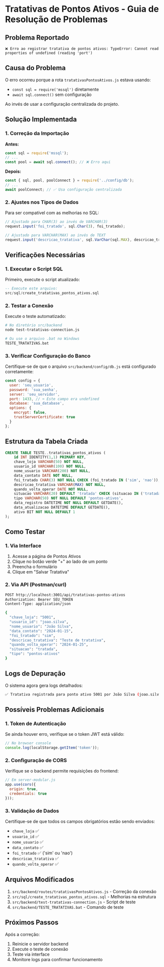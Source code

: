 # Tratativas de Pontos Ativos - Guia de Resolução de Problemas

## Problema Reportado

```
❌ Erro ao registrar tratativa de pontos ativos: TypeError: Cannot read properties of undefined (reading 'port')
```

## Causa do Problema

O erro ocorreu porque a rota `tratativasPontosAtivos.js` estava usando:
- `const sql = require('mssql')` diretamente
- `await sql.connect()` sem configuração

Ao invés de usar a configuração centralizada do projeto.

## Solução Implementada

### 1. Correção da Importação
**Antes:**
```javascript
const sql = require('mssql');
// ...
const pool = await sql.connect(); // ❌ Erro aqui
```

**Depois:**
```javascript
const { sql, pool, poolConnect } = require('../config/db');
// ...
await poolConnect; // ✅ Usa configuração centralizada
```

### 2. Ajustes nos Tipos de Dados
Para ser compatível com as melhorias no SQL:

```javascript
// Ajustado para CHAR(3) ao invés de VARCHAR(3)
request.input('foi_tratado', sql.Char(3), foi_tratado);

// Ajustado para VARCHAR(MAX) ao invés de TEXT
request.input('descricao_tratativa', sql.VarChar(sql.MAX), descricao_tratativa);
```

## Verificações Necessárias

### 1. Executar o Script SQL
Primeiro, execute o script atualizado:
```sql
-- Execute este arquivo:
src/sql/create_tratativas_pontos_ativos.sql
```

### 2. Testar a Conexão
Execute o teste automatizado:
```bash
# No diretório src/backend
node test-tratativas-connection.js

# Ou use o arquivo .bat no Windows
TESTE_TRATATIVAS.bat
```

### 3. Verificar Configuração do Banco
Certifique-se de que o arquivo `src/backend/config/db.js` está configurado corretamente:

```javascript
const config = {
  user: 'seu_usuario',
  password: 'sua_senha',
  server: 'seu_servidor',
  port: 1433, // ⬅️ Este campo era undefined
  database: 'sua_database',
  options: {
    encrypt: false,
    trustServerCertificate: true
  }
};
```

## Estrutura da Tabela Criada

```sql
CREATE TABLE TESTE..tratativas_pontos_ativos (
    id INT IDENTITY(1,1) PRIMARY KEY,
    chave_loja VARCHAR(50) NOT NULL,
    usuario_id VARCHAR(100) NOT NULL,
    nome_usuario VARCHAR(200) NOT NULL,
    data_contato DATE NOT NULL,
    foi_tratado CHAR(3) NOT NULL CHECK (foi_tratado IN ('sim', 'nao')),
    descricao_tratativa VARCHAR(MAX) NOT NULL,
    quando_volta_operar DATE NOT NULL,
    situacao VARCHAR(20) DEFAULT 'tratada' CHECK (situacao IN ('tratada', 'pendente')),
    tipo VARCHAR(50) NOT NULL DEFAULT 'pontos-ativos',
    data_registro DATETIME NOT NULL DEFAULT GETDATE(),
    data_atualizacao DATETIME DEFAULT GETDATE(),
    ativo BIT NOT NULL DEFAULT 1
);
```

## Como Testar

### 1. Via Interface
1. Acesse a página de Pontos Ativos
2. Clique no botão verde "+" ao lado de um ponto
3. Preencha o formulário
4. Clique em "Salvar Tratativa"

### 2. Via API (Postman/curl)
```bash
POST http://localhost:3001/api/tratativas-pontos-ativos
Authorization: Bearer SEU_TOKEN
Content-Type: application/json

{
  "chave_loja": "5001",
  "usuario_id": "joao.silva",
  "nome_usuario": "João Silva",
  "data_contato": "2024-01-15",
  "foi_tratado": "sim",
  "descricao_tratativa": "Teste de tratativa",
  "quando_volta_operar": "2024-01-25",
  "situacao": "tratada",
  "tipo": "pontos-ativos"
}
```

## Logs de Depuração

O sistema agora gera logs detalhados:

```bash
✅ Tratativa registrada para ponto ativo 5001 por João Silva (joao.silva)
```

## Possíveis Problemas Adicionais

### 1. Token de Autenticação
Se ainda houver erro, verifique se o token JWT está válido:
```javascript
// No browser console
console.log(localStorage.getItem('token'));
```

### 2. Configuração de CORS
Verifique se o backend permite requisições do frontend:
```javascript
// Em server-modular.js
app.use(cors({
  origin: true,
  credentials: true
}));
```

### 3. Validação de Dados
Certifique-se de que todos os campos obrigatórios estão sendo enviados:
- `chave_loja` ✅
- `usuario_id` ✅  
- `nome_usuario` ✅
- `data_contato` ✅
- `foi_tratado` ✅ ('sim' ou 'nao')
- `descricao_tratativa` ✅
- `quando_volta_operar` ✅

## Arquivos Modificados

1. `src/backend/routes/tratativasPontosAtivos.js` - Correção da conexão
2. `src/sql/create_tratativas_pontos_ativos.sql` - Melhorias na estrutura
3. `src/backend/test-tratativas-connection.js` - Script de teste
4. `src/backend/TESTE_TRATATIVAS.bat` - Comando de teste

## Próximos Passos

Após a correção:
1. Reinicie o servidor backend
2. Execute o teste de conexão
3. Teste via interface
4. Monitore logs para confirmar funcionamento
